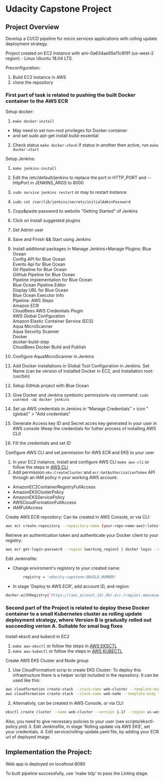 
# Udacity Capstone Project 

## Project Overview

Develop a CI/CD pipeline for micro services applications with rolling update deployment strategy. 

Project created on EC2 Instance with ami-0a634ae95e11c6f91 (us-west-2 region) - Linux Ubuntu 18.04 LTS.

Preconfiguration:
1. Build EC2 instance in AWS
2. clone the repository  
  
### First part of task is related to pushing the built Docker container to the AWS ECR  

Setup docker:
1. `make docker-install`
* May need to set non-root privileges for Docker container
* and set sudo apt-get install build-essential
2. Check status `make docker-check`
If status in another then active, run `make docker-start`  

Setup Jenkins:
1. `make jenkins-install`
2. Edit the /etc/default/jenkins  to replace the port in HTTP_PORT and --httpPort in JENKINS_ARGS to 8000
3. `sudo service jenkins restart` or may to restart instance
4. `sudo cat /var/lib/jenkins/secrets/initialAdminPassword`
5. Copy&paste password to website "Getting Started" of Jenkins
6. Click on Install suggested plugins
7. Set Admin user
8. Save and Finish && Start using Jenkins
9. Install additional packages in Manage Jenkins>Manage Plugins: 
Blue Ocean  
Config API for Blue Ocean  
Events Api for Blue Ocean  
Git Pipeline for Blue Ocean  
GitHub Pipeline for Blue Ocean  
Pipeline implementation for Blue Ocean  
Blue Ocean Pipeline Editor  
Display URL for Blue Ocean  
Blue Ocean Executor Info  
Pipeline: AWS Steps  
Amazon ECR  
CloudBees AWS Credentials Plugin  
AWS Global Configuration  
Amazon Elastic Container Service (ECS)  
Aqua MicroScanner  
Aqua Security Scanner  
Docker  
docker-build-step  
CloudBees Docker Build and Publish  

10. Configure AquaMicroScanner in Jenkins
11. Add Docker installations in Global Tool Configuration in Jenkins. Set Name (can be version of installed Docker in EC2, and Installation root: /usr/bin)
12. Setup GitHub project with Blue Ocean
13. Give Docker and Jenkins symbiotic permissions via command: `sudo usermod -aG docker jenkins`
14. Set up AWS credentials in Jenkins in “Manage Credentials” > icon "(global)" > "Add credentials"
15. Generate Access key ID and Secret acces key generated in your user in AWS console (Keep the credentials for futher process of installing AWS CLI)
16. Fill the credentials and set ID  

Configure AWS CLI and set permission for AWS ECR and EKS to your user
1. In your EC2 instance, install and configure AWS CLI `make aws-cli` or follow the steps in [AWS CLI](https://docs.aws.amazon.com/cli/latest/userguide/cli-chap-install.html)
2. Add permission `eks:CreateCluster` and `ecr:GetAuthorizationToken` API through an IAM policy n your working AWS account: 
* AmazonEC2ContainerRegistryFullAccess
* AmazonEKSClusterPolicy
* AmazonEKSServicePolicy
* AWSCloudFormationFullAccess
* IAMFullAccess  

Create AWS ECR repository:
Can be created in AWS Console, or via CLI:
```bash
aws ecr create-repository --repository-name (your-repo-name-aws):latest
```  

Retrieve an authentication token and authenticate your Docker client to your registry:
```bash
aws ecr get-login-password --region (working_region) | docker login --username AWS --password-stdin (aws_account_id).dkr.ecr.(region).amazonaws.com
```  

Edit Jenkinsfile:
* Change enviroment's registory to your created name:
```bash
        registry = 'udacity-capstone:$BUILD_NUMBER'
```  

* In stage 'Deploy to AWS ECR', add account ID, and region:
```bash
docker.withRegistry('https://(aws_account_id).dkr.ecr.(region).amazonaws.com/' + registry, 'ecr:region:(aws-credential-id)) { docker.image(your-repo-name-aws).push($BUILD_NUMBER) }
```  

### Second part of the Project is related to deploy these Docker container to a small Kubernetes cluster as rolling update deployment strategy, where Version B is gradually rolled out succeeding verion A. Suitable for smal bug fixes  

Install eksctl and kubectl in EC2
1. `make aws-eksctl` or follow the steps in [AWS EKSCTL](https://docs.aws.amazon.com/eks/latest/userguide/getting-started-eksctl.html)
2. `make aws-kubectl` or follow the steps in [AWS KUBECTL](https://docs.aws.amazon.com/eks/latest/userguide/getting-started-eksctl.html)  

Create AWS EKS Cluster and Node group
1. Use CloudFormationt scrip to create EKS Cluster:
To deploy this infrastructure there is a helper script included in the repository. It can be used like this: 
```bash
aws cloudformation create-stack --stack-name web-cluster --template-body file://strategy/eks-cluster.yaml --parameters file://strategy/eks-cluster-param.json --region=us-west-2`
aws cloudformation create-stack --stack-name web-node --template-body file://strategy/eks-nodegroup.yaml --parameters file://strategy/eks-nodegroup-param.json --region=us-west-2
```  
2. Alternativly, can be created in AWS Console, or via CLI:
```bash
eksctl create cluster --name web-cluster --version 1.17 --region us-west-2 --nodegroup-name web-node --node-type t2.micro --nodes 3 --nodes-min 1 --nodes-max 4 --managed
```  
Also, you need to give necessary policies to your user (see scripts/eksctl-policy.yml)
3. Edit Jenkinsfile, in stage 'Rolling update via AWS EKS', set your credentials.
4. Edit service/rolling-update.yaml file, by adding your ECR url of deployed image.  

  
## Implementation the Project:  

Web app is deployed on localhost:8080  


To built pipeline successfully, use 'make tidy' to pass the Linting stage.  

